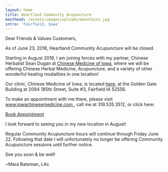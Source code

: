 ```yaml
---
layout: home
title: Heartland Community Acupuncture
masthead: /assets/images/uploads/mountains.jpg
intro: 'Fairfield, Iowa'
---
```

Dear Friends & Values Customers,

As of June 23, 2018, Heartland Community Acupuncture will be closed.

Starting in August 2018, I am joining forces with my partner, Chinese Herbalist Sean Dugan at [Chinese Medicine of Iowa](https://www.iowachinesemedicine.com/), where we will be offering Chinese Herbal Medicine, Acupuncture, and a variety of other wonderful healing modalities in one location! 

Our clinic, Chinese Medicine of Iowa, is located [here](https://www.google.com/maps/dir/''/chinese+medicine+of+iowa/@41.0383562,-92.0397397,12z/data=!4m8!4m7!1m0!1m5!1m1!1s0x87e665ea1827a0e1:0x39b90bac07f94500!2m2!1d-91.9696998!2d41.0383774), at the Golden Gate Building at 2094 185th Street, Suite #3, Fairfield IA 52556. 

To make an appointment with me there, please visit [www.iowachinesemedicine.com ](https://www.iowachinesemedicine.com/), call me at 319.535.3512, or click here:

<!-- begin UnifiedPractice booking button --><span title="Online Scheduling"><a id="book_button" class="up-green-btn btn-large" href="https://ehr.unifiedpractice.com/Public/OnlineBooking?ClinicUid=8d160a21-36fb-470e-bb1a-0b53d75a0c0a" target="_blank"><span id="up_list">Book Appointment</span></a></span><script type="text/javascript" src="https://www.unifiedpractice.com/shared/js/up_button.js"></script><!-- end UnifiedPractice booking button -->

I look forward to seeing you in my new location in August!

Regular Community Acupuncture hours will continue through Friday June 22.  Following that date I will unfortunately no longer be offering Community Acupuncture sessions until further notice.

See you soon & be well!

~Mara Bateman, LAc
